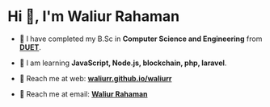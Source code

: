 <h1>Hi 👋, I'm Waliur Rahaman</h1>

- 🏢 I have completed my B.Sc in **Computer Science and Engineering** from **[DUET](https://www.duet.ac.bd/)**.

- 🏢 I am learning **JavaScript, Node.js, blockchain, php, laravel**.

- 🔗 Reach me at web: **[waliurr.github.io/waliurr](https://waliurr.github.io/waliurr/)**

- 📧 Reach me at email: **[Waliur Rahaman](mailto:waliurr00@gmail.com)**
